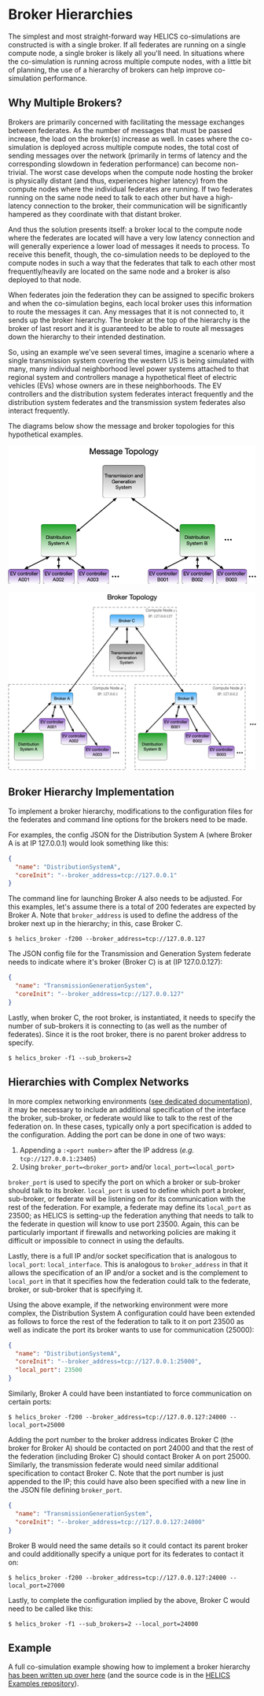 # Broker Hierarchies

The simplest and most straight-forward way HELICS co-simulations are constructed is with a single broker. If all federates are running on a single compute node, a single broker is likely all you'll need. In situations where the co-simulation is running across multiple compute nodes, with a little bit of planning, the use of a hierarchy of brokers can help improve co-simulation performance.

## Why Multiple Brokers?

Brokers are primarily concerned with facilitating the message exchanges between federates. As the number of messages that must be passed increase, the load on the broker(s) increase as well. In cases where the co-simulation is deployed across multiple compute nodes, the total cost of sending messages over the network (primarily in terms of latency and the corresponding slowdown in federation performance) can become non-trivial. The worst case develops when the compute node hosting the broker is physically distant (and thus, experiences higher latency) from the compute nodes where the individual federates are running. If two federates running on the same node need to talk to each other but have a high-latency connection to the broker, their communication will be significantly hampered as they coordinate with that distant broker.

And thus the solution presents itself: a broker local to the compute node where the federates are located will have a very low latency connection and will generally experience a lower load of messages it needs to process. To receive this benefit, though, the co-simulation needs to be deployed to the compute nodes in such a way that the federates that talk to each other most frequently/heavily are located on the same node and a broker is also deployed to that node.

When federates join the federation they can be assigned to specific brokers and when the co-simulation begins, each local broker uses this information to route the messages it can. Any messages that it is not connected to, it sends up the broker hierarchy. The broker at the top of the hierarchy is the broker of last resort and it is guaranteed to be able to route all messages down the hierarchy to their intended destination.

So, using an example we've seen several times, imagine a scenario where a single transmission system covering the western US is being simulated with many, many individual neighborhood level power systems attached to that regional system and controllers manage a hypothetical fleet of electric vehicles (EVs) whose owners are in these neighborhoods. The EV controllers and the distribution system federates interact frequently and the distribution system federates and the transmission system federates also interact frequently.

The diagrams below show the message and broker topologies for this hypothetical examples.

![](https://github.com/GMLC-TDC/helics_doc_resources/raw/main/user_guide/broker_hierarchy_message_topology.png)

![](https://github.com/GMLC-TDC/helics_doc_resources/raw/main/user_guide/broker_hierarchy_broker_topology.png)

## Broker Hierarchy Implementation

To implement a broker hierarchy, modifications to the configuration files for the federates and command line options for the brokers need to be made.

For examples, the config JSON for the Distribution System A (where Broker A is at IP 127.0.0.1) would look something like this:

```json
{
  "name": "DistributionSystemA",
  "coreInit": "--broker_address=tcp://127.0.0.1"
}
```
The command line for launching Broker A also needs to be adjusted. For this examples, let's assume there is a total of 200 federates are expected by Broker A. Note that `broker_address` is used to define the address of the broker next up in the hierarchy; in this, case Broker C.

```shell-session
$ helics_broker -f200 --broker_address=tcp://127.0.0.127
```

The JSON config file for the Transmission and Generation System federate needs to indicate where it's broker (Broker C) is at (IP 127.0.0.127):

```json
{
  "name": "TransmissionGenerationSystem",
  "coreInit": "--broker_address=tcp://127.0.0.127"
}
```

Lastly, when broker C, the root broker, is instantiated, it needs to specify the number of sub-brokers it is connecting to (as well as the number of federates). Since it is the root broker, there is no parent broker address to specify.

```shell-session
$ helics_broker -f1 --sub_brokers=2
```


## Hierarchies with Complex Networks
In more complex networking environments ([see dedicated documentation](./networking)), it may be necessary to include an additional specification of the interface the broker, sub-broker, or federate would like to talk to the rest of the federation on. In these cases, typically only a port specification is added to the configuration. Adding the port can be done in one of two ways:

1. Appending a `:<port number>` after the IP address (_e.g._ `tcp://127.0.0.1:23405`)
2. Using `broker_port=<broker_port>` and/or `local_port=<local_port>`

`broker_port` is used to specify the port on which a broker or sub-broker should talk to its broker. `local_port` is used to define which port a broker, sub-broker, or federate will be listening on for its communication with the rest of the federation. For example, a federate may define its `local_port` as 23500; as HELICS is setting-up the federation anything that needs to talk to the federate in question will know to use port 23500. Again, this can be particularly important if firewalls and networking policies are making it difficult or impossible to connect in using the defaults.

Lastly, there is a full IP and/or socket specification that is analogous to `local_port`: `local_interface`. This is analogous to `broker_address` in that it allows the specification of an IP and/or a socket and is the complement to `local_port` in that it specifies how the federation could talk to the federate, broker, or sub-broker that is specifying it.

Using the above example, if the networking environment were more complex, the Distribution System A configuration could have been extended as follows to force the rest of the federation to talk to it on port 23500 as well as indicate the port its broker wants to use for communication (25000):

```json
{
  "name": "DistributionSystemA",
  "coreInit": "--broker_address=tcp://127.0.0.1:25000",
  "local_port": 23500
}
```

Similarly, Broker A could have been instantiated to force communication on certain ports:

```shell-session
$ helics_broker -f200 --broker_address=tcp://127.0.0.127:24000 --local_port=25000
```

Adding the port number to the broker address indicates Broker C (the broker for Broker A) should be contacted on port 24000 and that the rest of the federation (including Broker C) should contact Broker A on port 25000. Similarly, the transmission federate would need similar additional specification to contact Broker C. Note that the port number is just appended to the IP; this could have also been specified with a new line in the JSON file defining `broker_port`.

```json
{
  "name": "TransmissionGenerationSystem",
  "coreInit": "--broker_address=tcp://127.0.0.127:24000"
}
```

Broker B would need the same details so it could contact its parent broker and could additionally specify a unique port for its federates to contact it on:

```shell-session
$ helics_broker -f200 --broker_address=tcp://127.0.0.127:24000 --local_port=27000
```


Lastly, to complete the configuration implied by the above, Broker C would need to be called like this:

```shell-session
$ helics_broker -f1 --sub_brokers=2 --local_port=24000
```



## Example

A full co-simulation example showing how to implement a broker hierarchy [has been written up over here](../examples/advanced_examples/advanced_brokers_multibroker.md) (and the source code is in the [HELICS Examples repository](https://github.com/GMLC-TDC/HELICS-Examples/tree/main/user_guide_examples/advanced/advanced_brokers/hierarchies)).
